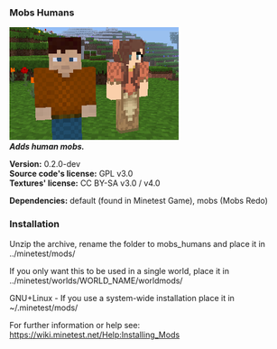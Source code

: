 ### Mobs Humans
![Mobs Humans' screenshot](screenshot.png)<br>
**_Adds human mobs._**

**Version:** 0.2.0-dev<br>
**Source code's license:** GPL v3.0<br>
**Textures' license:** CC BY-SA v3.0 / v4.0

**Dependencies:** default (found in Minetest Game), mobs (Mobs Redo)<br>

### Installation

Unzip the archive, rename the folder to mobs_humans and place it in<br>
../minetest/mods/

If you only want this to be used in a single world, place it in<br>
../minetest/worlds/WORLD_NAME/worldmods/

GNU+Linux - If you use a system-wide installation place it in<br>
~/.minetest/mods/

For further information or help see:<br>
https://wiki.minetest.net/Help:Installing_Mods
